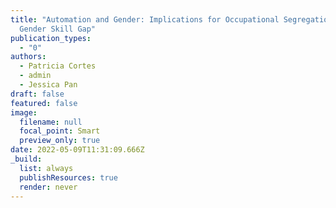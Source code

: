 ```yaml
---
title: "Automation and Gender: Implications for Occupational Segregation and the
  Gender Skill Gap"
publication_types:
  - "0"
authors:
  - Patricia Cortes
  - admin
  - Jessica Pan
draft: false
featured: false
image:
  filename: null
  focal_point: Smart
  preview_only: true
date: 2022-05-09T11:31:09.666Z
_build:
  list: always
  publishResources: true
  render: never
---
```


